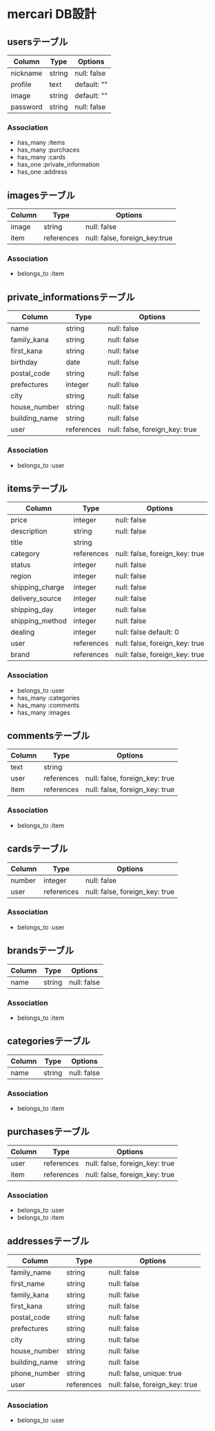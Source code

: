 # mercari  DB設計
## usersテーブル
|Column|Type|Options|
|------|----|-------|
|nickname|string|null: false|
|profile|text|default: ""|
|image|string|default: ""|
|password|string|null: false|
 
### Association
- has_many :items
- has_many :purchaces
- has_many :cards
- has_one :private_information
- has_one :address
 
## imagesテーブル
|Column|Type|Options|
|------|----|-------|
|image|string|null: false|
|item|references|null: false, foreign_key:true|

### Association
- belongs_to :item
 
## private_informationsテーブル
|Column|Type|Options|
|------|----|-------|
|name|string|null: false|
|family_kana|string|null: false|
|first_kana|string|null: false|
|birthday|date|null: false|
|postal_code|string|null: false|
|prefectures|integer|null: false|
|city|string|null: false|
|house_number|string|null: false|
|building_name|string|null: false|
|user|references|null: false, foreign_key: true|
 
### Association
- belongs_to :user
 
## itemsテーブル
|Column|Type|Options|
|------|----|-------|
|price|integer|null: false|
|description|string|null: false|
|title|string||null: false|null: false|
|category|references|null: false, foreign_key: true|
|status|integer|null: false|
|region|integer|null: false|
|shipping_charge|integer|null: false|
|delivery_source|integer|null: false|
|shipping_day|integer|null: false|
|shipping_method|integer|null: false|
|dealing|integer|null: false default: 0|
|user|references|null: false, foreign_key: true|
|brand|references|null: false, foreign_key: true|
 
### Association
- belongs_to :user
- has_many :categories
- has_many :comments
- has_many :images
 
## commentsテーブル
|Column|Type|Options|
|------|----|-------|
|text|string||null: false|
|user|references|null: false, foreign_key: true|
|item|references|null: false, foreign_key: true|

### Association
- belongs_to :item
 
 
## cardsテーブル
|Column|Type|Options|
|------|----|-------|
|number|integer|null: false|
|user|references|null: false, foreign_key: true|

### Association
- belongs_to :user
 
## brandsテーブル
|Column|Type|Options|
|------|----|-------|
|name|string|null: false|

### Association
- belongs_to :item
 
## categoriesテーブル
|Column|Type|Options|
|------|----|-------|
|name|string|null: false|

### Association
- belongs_to :item

## purchasesテーブル
|Column|Type|Options|
|------|----|-------|
|user|references|null: false, foreign_key: true|
|item|references|null: false, foreign_key: true|

### Association
- belongs_to :user
- belongs_to :item
 
## addressesテーブル
|Column|Type|Options|
|------|----|-------|
|family_name|string|null: false|
|first_name|string|null: false|
|family_kana|string|null: false|
|first_kana|string|null: false|
|postal_code|string|null: false|
|prefectures|string|null: false|
|city|string|null: false|
|house_number|string|null: false|
|building_name|string|null: false|
|phone_number|string|null: false, unique: true|
|user|references|null: false, foreign_key: true|

### Association
- belongs_to :user